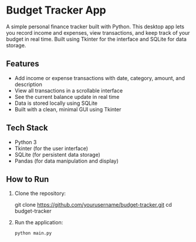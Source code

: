 # Budget Tracker App

A simple personal finance tracker built with Python. This desktop app lets you record income and expenses, view transactions, and keep track of your budget in real time. Built using Tkinter for the interface and SQLite for data storage.

## Features

- Add income or expense transactions with date, category, amount, and description  
- View all transactions in a scrollable interface  
- See the current balance update in real time  
- Data is stored locally using SQLite  
- Built with a clean, minimal GUI using Tkinter  

## Tech Stack

- Python 3  
- Tkinter (for the user interface)  
- SQLite (for persistent data storage)  
- Pandas (for data manipulation and display)  

## How to Run

1. Clone the repository:  
   
   git clone https://github.com/yourusername/budget-tracker.git
   cd budget-tracker
2. Run the application:
   ```bash
   python main.py
